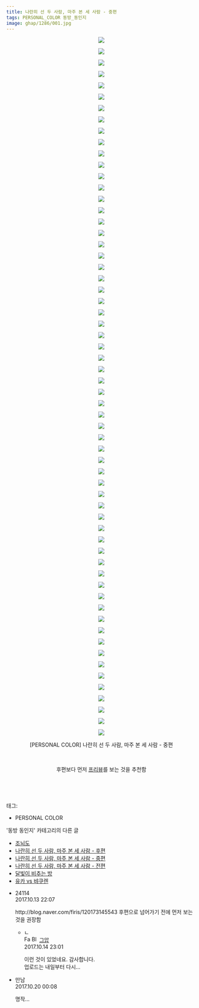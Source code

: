 ```yaml
---
title: 나란히 선 두 사람, 마주 본 세 사람 - 중편
tags: PERSONAL_COLOR 동방_동인지
image: ghap/1286/001.jpg
---
```

<div class="article">
<p style="text-align: center; clear: none; float: none;"><img src="{{ site.nasurl }}/ghap/1286/001.jpg"/></p>
<p style="text-align: center; clear: none; float: none;"><img src="{{ site.nasurl }}/ghap/1286/002.jpg"/></p>
<p style="text-align: center; clear: none; float: none;"><img src="{{ site.nasurl }}/ghap/1286/003.jpg"/></p>
<p style="text-align: center; clear: none; float: none;"><img src="{{ site.nasurl }}/ghap/1286/004.jpg"/></p>
<p style="text-align: center; clear: none; float: none;"><img src="{{ site.nasurl }}/ghap/1286/005.jpg"/></p>
<p style="text-align: center; clear: none; float: none;"><img src="{{ site.nasurl }}/ghap/1286/006.jpg"/></p>
<p style="text-align: center; clear: none; float: none;"><img src="{{ site.nasurl }}/ghap/1286/007.jpg"/></p>
<p style="text-align: center; clear: none; float: none;"><img src="{{ site.nasurl }}/ghap/1286/008.jpg"/></p>
<p style="text-align: center; clear: none; float: none;"><img src="{{ site.nasurl }}/ghap/1286/009.jpg"/></p>
<p style="text-align: center; clear: none; float: none;"><img src="{{ site.nasurl }}/ghap/1286/010.jpg"/></p>
<p style="text-align: center; clear: none; float: none;"><img src="{{ site.nasurl }}/ghap/1286/011.jpg"/></p>
<p style="text-align: center; clear: none; float: none;"><img src="{{ site.nasurl }}/ghap/1286/012.jpg"/></p>
<p style="text-align: center; clear: none; float: none;"><img src="{{ site.nasurl }}/ghap/1286/013.jpg"/></p>
<p style="text-align: center; clear: none; float: none;"><img src="{{ site.nasurl }}/ghap/1286/014.jpg"/></p>
<p style="text-align: center; clear: none; float: none;"><img src="{{ site.nasurl }}/ghap/1286/015.jpg"/></p>
<p style="text-align: center; clear: none; float: none;"><img src="{{ site.nasurl }}/ghap/1286/016.jpg"/></p>
<p style="text-align: center; clear: none; float: none;"><img src="{{ site.nasurl }}/ghap/1286/017.jpg"/></p>
<p style="text-align: center; clear: none; float: none;"><img src="{{ site.nasurl }}/ghap/1286/018.jpg"/></p>
<p style="text-align: center; clear: none; float: none;"><img src="{{ site.nasurl }}/ghap/1286/019.jpg"/></p>
<p style="text-align: center; clear: none; float: none;"><img src="{{ site.nasurl }}/ghap/1286/020.jpg"/></p>
<p style="text-align: center; clear: none; float: none;"><img src="{{ site.nasurl }}/ghap/1286/021.jpg"/></p>
<p style="text-align: center; clear: none; float: none;"><img src="{{ site.nasurl }}/ghap/1286/022.jpg"/></p>
<p style="text-align: center; clear: none; float: none;"><img src="{{ site.nasurl }}/ghap/1286/023.jpg"/></p>
<p style="text-align: center; clear: none; float: none;"><img src="{{ site.nasurl }}/ghap/1286/024.jpg"/></p>
<p style="text-align: center; clear: none; float: none;"><img src="{{ site.nasurl }}/ghap/1286/025.jpg"/></p>
<p style="text-align: center; clear: none; float: none;"><img src="{{ site.nasurl }}/ghap/1286/026.jpg"/></p>
<p style="text-align: center; clear: none; float: none;"><img src="{{ site.nasurl }}/ghap/1286/027.jpg"/></p>
<p style="text-align: center; clear: none; float: none;"><img src="{{ site.nasurl }}/ghap/1286/028.jpg"/></p>
<p style="text-align: center; clear: none; float: none;"><img src="{{ site.nasurl }}/ghap/1286/029.jpg"/></p>
<p style="text-align: center; clear: none; float: none;"><img src="{{ site.nasurl }}/ghap/1286/030.jpg"/></p>
<p style="text-align: center; clear: none; float: none;"><img src="{{ site.nasurl }}/ghap/1286/031.jpg"/></p>
<p style="text-align: center; clear: none; float: none;"><img src="{{ site.nasurl }}/ghap/1286/032.jpg"/></p>
<p style="text-align: center; clear: none; float: none;"><img src="{{ site.nasurl }}/ghap/1286/033.jpg"/></p>
<p style="text-align: center; clear: none; float: none;"><img src="{{ site.nasurl }}/ghap/1286/034.jpg"/></p>
<p style="text-align: center; clear: none; float: none;"><img src="{{ site.nasurl }}/ghap/1286/035.jpg"/></p>
<p style="text-align: center; clear: none; float: none;"><img src="{{ site.nasurl }}/ghap/1286/036.jpg"/></p>
<p style="text-align: center; clear: none; float: none;"><img src="{{ site.nasurl }}/ghap/1286/037.jpg"/></p>
<p style="text-align: center; clear: none; float: none;"><img src="{{ site.nasurl }}/ghap/1286/038.jpg"/></p>
<p style="text-align: center; clear: none; float: none;"><img src="{{ site.nasurl }}/ghap/1286/039.jpg"/></p>
<p style="text-align: center; clear: none; float: none;"><img src="{{ site.nasurl }}/ghap/1286/040.jpg"/></p>
<p style="text-align: center; clear: none; float: none;"><img src="{{ site.nasurl }}/ghap/1286/041.jpg"/></p>
<p style="text-align: center; clear: none; float: none;"><img src="{{ site.nasurl }}/ghap/1286/042.jpg"/></p>
<p style="text-align: center; clear: none; float: none;"><img src="{{ site.nasurl }}/ghap/1286/043.jpg"/></p>
<p style="text-align: center; clear: none; float: none;"><img src="{{ site.nasurl }}/ghap/1286/044.jpg"/></p>
<p style="text-align: center; clear: none; float: none;"><img src="{{ site.nasurl }}/ghap/1286/045.jpg"/></p>
<p style="text-align: center; clear: none; float: none;"><img src="{{ site.nasurl }}/ghap/1286/046.jpg"/></p>
<p style="text-align: center; clear: none; float: none;"><img src="{{ site.nasurl }}/ghap/1286/047.jpg"/></p>
<p style="text-align: center; clear: none; float: none;"><img src="{{ site.nasurl }}/ghap/1286/048.jpg"/></p>
<p style="text-align: center; clear: none; float: none;"><img src="{{ site.nasurl }}/ghap/1286/049.jpg"/></p>
<p style="text-align: center; clear: none; float: none;"><img src="{{ site.nasurl }}/ghap/1286/050.jpg"/></p>
<p style="text-align: center; clear: none; float: none;"><img src="{{ site.nasurl }}/ghap/1286/051.jpg"/></p>
<p style="text-align: center; clear: none; float: none;"><img src="{{ site.nasurl }}/ghap/1286/052.jpg"/></p>
<p style="text-align: center; clear: none; float: none;"><img src="{{ site.nasurl }}/ghap/1286/053.jpg"/></p>
<p style="text-align: center; clear: none; float: none;"><img src="{{ site.nasurl }}/ghap/1286/054.jpg"/></p>
<p style="text-align: center; clear: none; float: none;"><img src="{{ site.nasurl }}/ghap/1286/055.jpg"/></p>
<p style="text-align: center; clear: none; float: none;"><img src="{{ site.nasurl }}/ghap/1286/056.jpg"/></p>
<p style="text-align: center; clear: none; float: none;"><img src="{{ site.nasurl }}/ghap/1286/057.jpg"/></p>
<p style="text-align: center; clear: none; float: none;"><img src="{{ site.nasurl }}/ghap/1286/058.jpg"/></p>
<p style="text-align: center; clear: none; float: none;"><img src="{{ site.nasurl }}/ghap/1286/059.jpg"/></p>
<p style="text-align: center; clear: none; float: none;"><img src="{{ site.nasurl }}/ghap/1286/060.jpg"/></p>
<p style="text-align: center; clear: none; float: none;"><img src="{{ site.nasurl }}/ghap/1286/061.jpg"/></p>
<p style="text-align: center; clear: none; float: none;"><img src="{{ site.nasurl }}/ghap/1286/062.jpg"/></p>
<p style="text-align: center; clear: none; float: none;">[PERSONAL COLOR] 나란히 선 두 사람, 마주 본 세 사람 - 중편</p>
<p style="text-align: center; clear: none; float: none;"><br/></p>
<p style="text-align: center; clear: none; float: none;">후편보다 먼저 <a class="tx-link" href="http://ghaptouhou.tistory.com/3852" target="_blank">프리뷰</a>를 보는 것을 추천함</p>
<p style="text-align: center; clear: none; float: none;"><br/></p>
<p><br/></p>
</div><div class="tagTrail">
<p>태그: </p>
<ul>
<li>PERSONAL COLOR</li>
</ul>
</div><div class="another">
<p>'동방 동인지' 카테고리의 다른 글</p>
<ul>
<li><a href="/2016-08-01-ghap_1288">조뇌도</a></li>
<li><a href="/2016-08-01-ghap_1287">나란히 선 두 사람, 마주 본 세 사람 - 후편</a></li>
<li><a href="/2016-08-01-ghap_1286">나란히 선 두 사람, 마주 본 세 사람 - 중편</a></li>
<li><a href="/2016-08-01-ghap_1285">나란히 선 두 사람, 마주 본 세 사람 - 전편</a></li>
<li><a href="/2016-08-01-ghap_1284">달빛이 비추는 방</a></li>
<li><a href="/2016-08-01-ghap_1283">유카 vs 뱌쿠렌</a></li>
</ul>
</div><div class="cb_module cb_fluid">
<div class="cb_wrt cb_profile">
<div class="comment">
<ul>
<li class="cb_thumb_off" id="comment15104516">
<div class="cb_comment_area">
<div class="cb_info_area">
<div class="cb_section">
<span class="cb_nick_name">24114</span>
</div>
<div class="cb_section">
<span class="cb_date">2017.10.13 22:07 </span>
</div>
</div>
<div class="cb_dsc_comment">
<p class="cb_dsc">
											http://blog.naver.com/firis/120173145543 후편으로 넘어가기 전에 먼저 보는 것을 권장함
										</p>
</div>
<ul>
<li class="cb_thumb_off" id="comment15105468">
<span class="cb_bu_subnode">ㄴ</span>
<div class="cb_comment_area">
<div class="cb_info_area">
<div class="cb_section">
<span class="cb_nick_name"><img alt="Favicon of https://ghaptouhou.tistory.com" height="16" onerror="this.onerror=null;this.parentNode.removeChild(this)" src="https://ghaptouhou.tistory.com/favicon.ico" width="16"/> <img alt="BlogIcon" height="16" onerror="this.parentNode.removeChild(this)" src="https://ghaptouhou.tistory.com/index.gif" width="16"/> <a href="https://ghaptouhou.tistory.com" onclick="return openLinkInNewWindow(this)"> 그압</a><span class="tistoryProfileLayerTrigger" onclick='TistoryProfile.show(event, this, {"title":"\uc800\uae30 \uc774\uac70 \ub098\uc911\uc5d0 \uc218\uc815 \uac00\ub2a5\ud558\ub098\uc694","url":"https:\/\/ghap.tistory.com","nickname":"\uadf8\uc555","items":[]}); return false;'></span></span>
</div>
<div class="cb_section">
<span class="cb_date">2017.10.14 23:01 </span>
</div>
</div>
<div class="cb_dsc_comment">
<p class="cb_dsc">
																이런 것이 있었네요. 감사합니다.<br/>
업로드는 내일부터 다시...
															</p>
</div>
</div>
</li>
</ul>
</div></li>
<li class="cb_thumb_off" id="comment15109627">
<div class="cb_comment_area">
<div class="cb_info_area">
<div class="cb_section">
<span class="cb_nick_name">만남</span>
</div>
<div class="cb_section">
<span class="cb_date">2017.10.20 00:08 </span>
</div>
</div>
<div class="cb_dsc_comment">
<p class="cb_dsc">
											명작...
										</p>
</div>
</div></li>
</ul>
</div>
</div><!-- commentList close -->
</div>